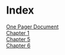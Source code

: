 # Index

[One Pager Document](https://docs.google.com/document/d/1Hkdc_YPbwDEOUypPIjlLbWHss2t71TESntoxLn55-DA/edit?tab=t.0#heading=h.ua9b5dg2quz0)  
[Chapter 1](chapter-1.md)  
[Chapter 5](chapter-5.md)  
[Chapter 6](chapter-6.md)
